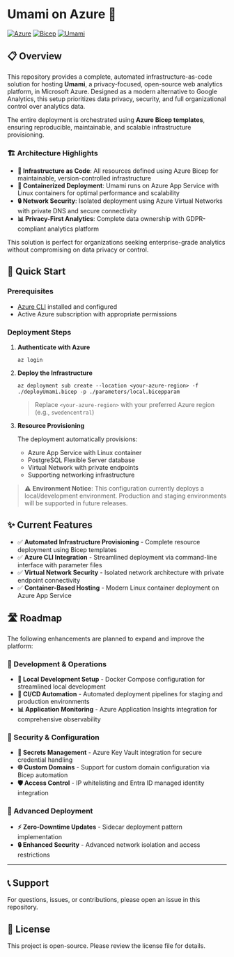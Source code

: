 # Umami on Azure 🚀

[![Azure](https://img.shields.io/badge/Azure-0078D4?style=flat&logo=microsoft-azure&logoColor=white)](https://azure.microsoft.com/)
[![Bicep](https://img.shields.io/badge/Bicep-0078D4?style=flat&logo=microsoft-azure&logoColor=white)](https://docs.microsoft.com/azure/azure-resource-manager/bicep/)
[![Umami](https://img.shields.io/badge/Umami-FF6B35?style=flat&logo=umami&logoColor=white)](https://umami.is/)

## 📋 Overview

This repository provides a complete, automated infrastructure-as-code solution for hosting **Umami**, a privacy-focused, open-source web analytics platform, in Microsoft Azure. Designed as a modern alternative to Google Analytics, this setup prioritizes data privacy, security, and full organizational control over analytics data.

The entire deployment is orchestrated using **Azure Bicep templates**, ensuring reproducible, maintainable, and scalable infrastructure provisioning.

### 🏗️ Architecture Highlights

- **🔧 Infrastructure as Code**: All resources defined using Azure Bicep for maintainable, version-controlled infrastructure
- **🐳 Containerized Deployment**: Umami runs on Azure App Service with Linux containers for optimal performance and scalability  
- **🔒 Network Security**: Isolated deployment using Azure Virtual Networks with private DNS and secure connectivity
- **📊 Privacy-First Analytics**: Complete data ownership with GDPR-compliant analytics platform

This solution is perfect for organizations seeking enterprise-grade analytics without compromising on data privacy or control.

## 🚀 Quick Start

### Prerequisites

- [Azure CLI](https://docs.microsoft.com/en-us/cli/azure/install-azure-cli) installed and configured
- Active Azure subscription with appropriate permissions

### Deployment Steps

1. **Authenticate with Azure**

   ```pwsh
   az login
   ```

2. **Deploy the Infrastructure**

   ```pwsh
   az deployment sub create --location <your-azure-region> -f ./deployUmami.bicep -p ./parameters/local.bicepparam
   ```

   > Replace `<your-azure-region>` with your preferred Azure region (e.g., `swedencentral`)

3. **Resource Provisioning**

   The deployment automatically provisions:
   - Azure App Service with Linux container
   - PostgreSQL Flexible Server database
   - Virtual Network with private endpoints
   - Supporting networking infrastructure

> ⚠️ **Environment Notice**: This configuration currently deploys a local/development environment. Production and staging environments will be supported in future releases.

## ✨ Current Features

- ✅ **Automated Infrastructure Provisioning** - Complete resource deployment using Bicep templates
- ✅ **Azure CLI Integration** - Streamlined deployment via command-line interface with parameter files  
- ✅ **Virtual Network Security** - Isolated network architecture with private endpoint connectivity
- ✅ **Container-Based Hosting** - Modern Linux container deployment on Azure App Service

## 🛣️ Roadmap

The following enhancements are planned to expand and improve the platform:

### 🔧 Development & Operations

- **🐳 Local Development Setup** - Docker Compose configuration for streamlined local development
- **🔄 CI/CD Automation** - Automated deployment pipelines for staging and production environments
- **📊 Application Monitoring** - Azure Application Insights integration for comprehensive observability

### 🔐 Security & Configuration  

- **🔑 Secrets Management** - Azure Key Vault integration for secure credential handling
- **🌐 Custom Domains** - Support for custom domain configuration via Bicep automation
- **🛡️ Access Control** - IP whitelisting and Entra ID managed identity integration

### 🚀 Advanced Deployment

- **⚡ Zero-Downtime Updates** - Sidecar deployment pattern implementation
- **🔒 Enhanced Security** - Advanced network isolation and access restrictions

---

## 📞 Support

For questions, issues, or contributions, please open an issue in this repository.

## 📄 License

This project is open-source. Please review the license file for details.
